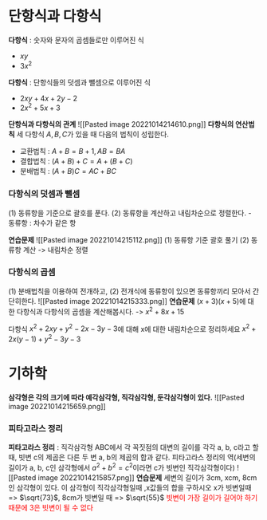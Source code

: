 # 단항식과 다항식
__다항식__ : 숫자와 문자의 곱셈들로만 이루어진 식
- $xy$
- $3x^{2}$

__다항식__ : 단항식들의 덧셈과 뺄셈으로 이루어진 식
- $2xy+4x+2y-2$
- $2x^{2}+5x+3$

__단항식과 다항식의 관계__
![[Pasted image 20221014214610.png]]
__다항식의 연산법칙__
세 다항식 $A, B, C$가 있을 때 다음의 법칙이 성립한다.
- 교환법칙 : $A+B = B+1, \, AB=BA$
- 결합법칙 : $(A+B)+C = A + (B+C)$
- 분배법칙 : $(A+B)C = AC + BC$

### __다항식의 덧셈과 뺄셈__
(1) 동류항을 기준으로 괄호를 푼다.
(2) 동류항을 계산하고 내림차순으로 정렬한다.
	- 동류항 : 차수가 같은 항

__연습문제__
![[Pasted image 20221014215112.png]]
(1) 동류항 기준 괄호 풀기
(2) 동류항 계산 -> 내림차순 정렬

### 다항식의 곱셈
(1) 분배법칙을 이용하여 전개하고,
(2) 전개식에 동류항이 있으면 동류항끼리 모아서 간단히한다.
![[Pasted image 20221014215333.png]]
__연습문제__
$(x+3)(x+5)$에 대한 다항식과 다항식의 곱셈을 계산해봅시다.
-> $x^{2}+8x+15$

다항식 $x^{2}+2xy+y^{2}-2x-3y-3$에 대해 x에 대한 내림차순으로 정리하세요
$x^{2}+2x(y-1)+y^{2}-3y-3$


# 기하학
__삼각형은 각의 크기에 따라 예각삼각형, 직각삼각형, 둔각삼각형이 있다.__
![[Pasted image 20221014215659.png]]
### 피타고라스 정리
__피타고라스 정리__ : 직각삼각형 ABC에서 각 꼭짓점의 대변의 길이를 각각 a, b, c라고 할때, 빗변 c의 제곱은 다른 두 변 a, b의 제곱의 합과 같다.
피타고라스 정리의 역(세변의 길이가 a, b, c인 삼각형에서 $a^{2}+b^{2}=c^{2}$이라면 c가 빗변인 직각삼각형이다)
![[Pasted image 20221014215857.png]]
 __연습문제__
 세변의 길이가 3cm, xcm, 8cm인 삼각형이 있다.
 이 삼각형이 직각삼각형일때 ,x값들의 합을 구하시오
 x가 빗변일때 => $\sqrt{73}$, 8cm가 빗변일 때 => $\sqrt{55}$
 <font color=red>빗변이 가장 길이가 길어야 하기 때문에 3은 빗변이 될 수 없다</font>
 